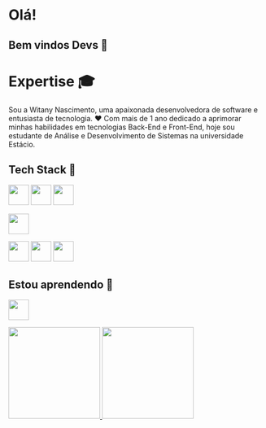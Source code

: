 # Olá! 
## Bem vindos Devs 👋

# Expertise 🎓
Sou a Witany Nascimento, uma apaixonada desenvolvedora de software e entusiasta de tecnologia. ❤
Com mais de 1 ano dedicado a aprimorar minhas habilidades em tecnologias Back-End e Front-End, hoje sou estudante de Análise e Desenvolvimento de Sistemas na universidade Estácio. 

## Tech Stack 🚀

<img loading="lazy" src="https://cdn.jsdelivr.net/gh/devicons/devicon/icons/java/java-original.svg" width="40" height="40"/>
          
<img  loading="lazy" src="https://cdn.jsdelivr.net/gh/devicons/devicon/icons/css3/css3-original.svg" width="40" height="40" />
            
<img  loading="lazy" src="https://cdn.jsdelivr.net/gh/devicons/devicon/icons/git/git-original.svg" width="40" height="40" />
            
<img  loading="lazy"
src="https://cdn.jsdelivr.net/gh/devicons/devicon/icons/javascript/javascript-original.svg" width="40" height="40" />
            
<img  loading="lazy" src="https://cdn.jsdelivr.net/gh/devicons/devicon/icons/html5/html5-original.svg" width="40" height="40" />
          
<img  loading="lazy" src="https://cdn.jsdelivr.net/gh/devicons/devicon/icons/mysql/mysql-original.svg" width="40" height="40" />
            
<img  loading="lazy" src="https://cdn.jsdelivr.net/gh/devicons/devicon/icons/vscode/vscode-original.svg" width="40" height="40" />

## Estou aprendendo 🎯

<img loading="lazy"
src="https://cdn.jsdelivr.net/gh/devicons/devicon/icons/angularjs/angularjs-original.svg" width="40" height="40" />

<div>
<a href="https://github.com/tanywii">
<img loading="lazy" height="180em" src="https://github-readme-stats.vercel.app/api/top-langs/ 
username=tanywii&layout=compact&langs_count=7&theme=dracula"/>
  
<img loading="lazy" height="180em" src="https://github-readme-stats.vercel.app/api?username=tanywii&show_icons=true&theme=dracula&include_all_commits=true&count_private=true"/>
</div>
          
          
          
          
